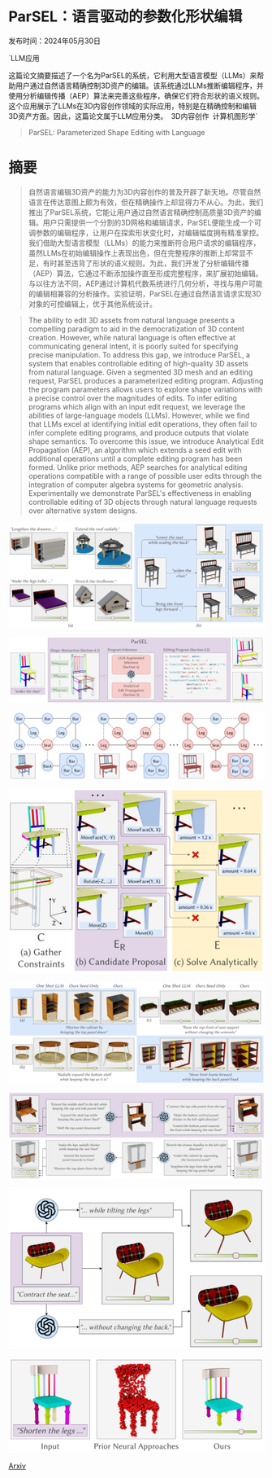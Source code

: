 # ParSEL：语言驱动的参数化形状编辑

发布时间：2024年05月30日

`LLM应用

这篇论文摘要描述了一个名为ParSEL的系统，它利用大型语言模型（LLMs）来帮助用户通过自然语言精确控制3D资产的编辑。该系统通过LLMs推断编辑程序，并使用分析编辑传播（AEP）算法来完善这些程序，确保它们符合形状的语义规则。这个应用展示了LLMs在3D内容创作领域的实际应用，特别是在精确控制和编辑3D资产方面。因此，这篇论文属于LLM应用分类。` `3D内容创作` `计算机图形学`

> ParSEL: Parameterized Shape Editing with Language

# 摘要

> 自然语言编辑3D资产的能力为3D内容创作的普及开辟了新天地。尽管自然语言在传达意图上颇为有效，但在精确操作上却显得力不从心。为此，我们推出了ParSEL系统，它能让用户通过自然语言精确控制高质量3D资产的编辑。用户只需提供一个分割的3D网格和编辑请求，ParSEL便能生成一个可调参数的编辑程序，让用户在探索形状变化时，对编辑幅度拥有精准掌控。我们借助大型语言模型（LLMs）的能力来推断符合用户请求的编辑程序，虽然LLMs在初始编辑操作上表现出色，但在完整程序的推断上却常显不足，有时甚至违背了形状的语义规则。为此，我们开发了分析编辑传播（AEP）算法，它通过不断添加操作直至形成完整程序，来扩展初始编辑。与以往方法不同，AEP通过计算机代数系统进行几何分析，寻找与用户可能的编辑相兼容的分析操作。实验证明，ParSEL在通过自然语言请求实现3D对象的可控编辑上，优于其他系统设计。

> The ability to edit 3D assets from natural language presents a compelling paradigm to aid in the democratization of 3D content creation. However, while natural language is often effective at communicating general intent, it is poorly suited for specifying precise manipulation. To address this gap, we introduce ParSEL, a system that enables controllable editing of high-quality 3D assets from natural language. Given a segmented 3D mesh and an editing request, ParSEL produces a parameterized editing program. Adjusting the program parameters allows users to explore shape variations with a precise control over the magnitudes of edits. To infer editing programs which align with an input edit request, we leverage the abilities of large-language models (LLMs). However, while we find that LLMs excel at identifying initial edit operations, they often fail to infer complete editing programs, and produce outputs that violate shape semantics. To overcome this issue, we introduce Analytical Edit Propagation (AEP), an algorithm which extends a seed edit with additional operations until a complete editing program has been formed. Unlike prior methods, AEP searches for analytical editing operations compatible with a range of possible user edits through the integration of computer algebra systems for geometric analysis. Experimentally we demonstrate ParSEL's effectiveness in enabling controllable editing of 3D objects through natural language requests over alternative system designs.

![ParSEL：语言驱动的参数化形状编辑](../../../paper_images/2405.20319/x1.png)

![ParSEL：语言驱动的参数化形状编辑](../../../paper_images/2405.20319/x2.png)

![ParSEL：语言驱动的参数化形状编辑](../../../paper_images/2405.20319/x3.png)

![ParSEL：语言驱动的参数化形状编辑](../../../paper_images/2405.20319/x4.png)

![ParSEL：语言驱动的参数化形状编辑](../../../paper_images/2405.20319/x5.png)

![ParSEL：语言驱动的参数化形状编辑](../../../paper_images/2405.20319/x6.png)

![ParSEL：语言驱动的参数化形状编辑](../../../paper_images/2405.20319/x7.png)

![ParSEL：语言驱动的参数化形状编辑](../../../paper_images/2405.20319/x8.png)

[Arxiv](https://arxiv.org/abs/2405.20319)
